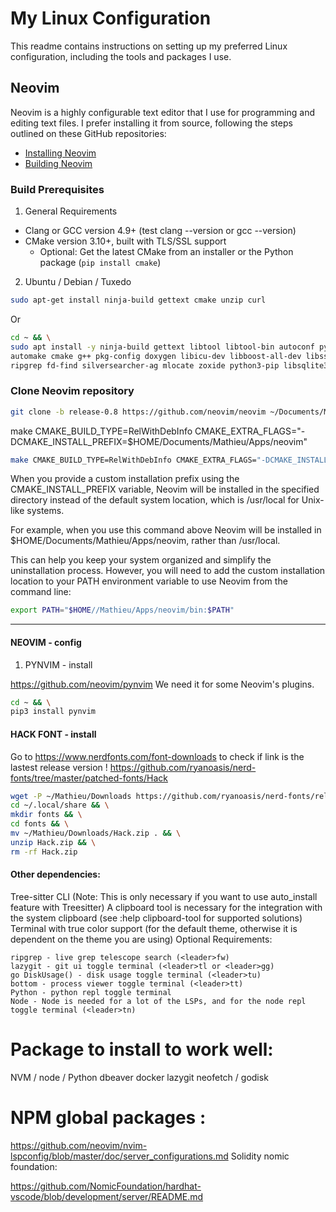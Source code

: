 # My Linux Configuration

This readme contains instructions on setting up my preferred Linux configuration, including the tools and packages I use.

## Neovim

Neovim is a highly configurable text editor that I use for programming and editing text files. I prefer installing it from source, following the steps outlined on these GitHub repositories:

- [Installing Neovim](https://github.com/neovim/neovim/wiki/Installing-Neovim#install-from-source)
- [Building Neovim](https://github.com/neovim/neovim/wiki/Building-Neovim)

### Build Prerequisites

1. General Requirements

- Clang or GCC version 4.9+ (test clang --version or gcc --version)
- CMake version 3.10+, built with TLS/SSL support
  - Optional: Get the latest CMake from an installer or the Python package (`pip install cmake`)

2. Ubuntu / Debian / Tuxedo

```sh
sudo apt-get install ninja-build gettext cmake unzip curl
```

Or

```sh
cd ~ && \
sudo apt install -y ninja-build gettext libtool libtool-bin autoconf python3-dev \
automake cmake g++ pkg-config doxygen libicu-dev libboost-all-dev libssl-dev \
ripgrep fd-find silversearcher-ag mlocate zoxide python3-pip libsqlite3-dev bat
```

### Clone Neovim repository

```sh
git clone -b release-0.8 https://github.com/neovim/neovim ~/Documents/Mathieu/Apps/Neovim
```

make CMAKE_BUILD_TYPE=RelWithDebInfo CMAKE_EXTRA_FLAGS="-DCMAKE_INSTALL_PREFIX=$HOME/Documents/Mathieu/Apps/neovim"

```sh
make CMAKE_BUILD_TYPE=RelWithDebInfo CMAKE_EXTRA_FLAGS="-DCMAKE_INSTALL_PREFIX=$HOME/Mathieu/Apps/neovim"
```

When you provide a custom installation prefix using the CMAKE_INSTALL_PREFIX variable, Neovim will be installed in the specified directory instead of the default system location, which is /usr/local for Unix-like systems.

For example, when you use this command above Neovim will be installed in $HOME/Documents/Mathieu/Apps/neovim, rather than /usr/local.

This can help you keep your system organized and simplify the uninstallation process. However, you will need to add the custom installation location to your PATH environment variable to use Neovim from the command line:

```sh
export PATH="$HOME//Mathieu/Apps/neovim/bin:$PATH"

```

---

#### NEOVIM - config

1. PYNVIM - install

https://github.com/neovim/pynvim
We need it for some Neovim's plugins.

```sh
cd ~ && \
pip3 install pynvim
```

#### HACK FONT - install

Go to https://www.nerdfonts.com/font-downloads to check if link is the lastest release version !
https://github.com/ryanoasis/nerd-fonts/tree/master/patched-fonts/Hack

```sh
wget -P ~/Mathieu/Downloads https://github.com/ryanoasis/nerd-fonts/releases/download/v2.2.2/Hack.zip && \
cd ~/.local/share && \
mkdir fonts && \
cd fonts && \
mv ~/Mathieu/Downloads/Hack.zip . && \
unzip Hack.zip && \
rm -rf Hack.zip
```

#### Other dependencies:

Tree-sitter CLI (Note: This is only necessary if you want to use auto_install feature with Treesitter)
A clipboard tool is necessary for the integration with the system clipboard (see :help clipboard-tool for supported solutions)
Terminal with true color support (for the default theme, otherwise it is dependent on the theme you are using)
Optional Requirements:

    ripgrep - live grep telescope search (<leader>fw)
    lazygit - git ui toggle terminal (<leader>tl or <leader>gg)
    go DiskUsage() - disk usage toggle terminal (<leader>tu)
    bottom - process viewer toggle terminal (<leader>tt)
    Python - python repl toggle terminal
    Node - Node is needed for a lot of the LSPs, and for the node repl toggle terminal (<leader>tn)

# Package to install to work well:

NVM / node / Python
dbeaver
docker
lazygit 
neofetch / godisk

# NPM global packages :
https://github.com/neovim/nvim-lspconfig/blob/master/doc/server_configurations.md
Solidity nomic foundation:

https://github.com/NomicFoundation/hardhat-vscode/blob/development/server/README.md



